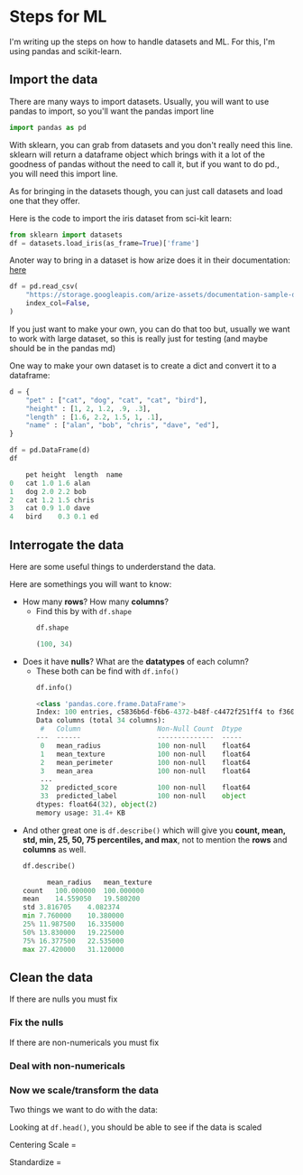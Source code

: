 # Steps for ML
I'm writing up the steps on how to handle datasets and ML.  For this, I'm using pandas and scikit-learn.

## Import the data
There are many ways to import datasets. Usually, you will want to use pandas to import, so you'll want the pandas import line
```python
import pandas as pd
```

With sklearn, you can grab from datasets and you don't really need this line.  sklearn will return a dataframe object which brings with it a lot of the goodness of pandas without the need to call it, but if you want to do pd.<anything>, you will need this import line.  

As for bringing in the datasets though, you can just call datasets and load one that they offer.  

Here is the code to import the iris dataset from sci-kit learn:

```python
from sklearn import datasets
df = datasets.load_iris(as_frame=True)['frame']
```

Anoter way to bring in a dataset is how arize does it in their documentation:
[here](https://colab.research.google.com/github/Arize-ai/tutorials_python/blob/main/Arize_Tutorials/Data_Ingestion/Binary_Classification/binary_classification_metrics_only_batch_ingestion_tutorial.ipynb)

```python
df = pd.read_csv(
    "https://storage.googleapis.com/arize-assets/documentation-sample-data/data-ingestion/binary-classification-assets/binary_classification_data.csv?raw=true",
    index_col=False,
)
```

If you just want to make your own, you can do that too but, usually we want to work with large dataset, so this is really just for testing (and maybe should be in the pandas md)

One way to make your own dataset is to create a dict and convert it to a dataframe:
```python
d = {
    "pet" : ["cat", "dog", "cat", "cat", "bird"],
    "height" : [1, 2, 1.2, .9, .3],
    "length" : [1.6, 2.2, 1.5, 1, .1],
    "name" : ["alan", "bob", "chris", "dave", "ed"],
}

df = pd.DataFrame(d)
df

	pet	height	length	name
0	cat	1.0	1.6	alan
1	dog	2.0	2.2	bob
2	cat	1.2	1.5	chris
3	cat	0.9	1.0	dave
4	bird	0.3	0.1	ed
```
## Interrogate the data

Here are some useful things to underderstand the data.

Here are somethings you will want to know:
- How many **rows**? How many **columns**?
  - Find this by with `df.shape`
    ```python
    df.shape
    
    (100, 34)
    ```
- Does it have **nulls**? What are the **datatypes** of each column?
  - These both can be find with `df.info()`
    ```python
    df.info()
    
    <class 'pandas.core.frame.DataFrame'>
    Index: 100 entries, c5836b6d-f6b6-4372-b48f-c4472f251ff4 to f3601833-86d1-4a32-9c8b-76b1d6bdc98b
    Data columns (total 34 columns):
     #   Column                   Non-Null Count  Dtype  
    ---  ------                   --------------  -----  
     0   mean_radius              100 non-null    float64
     1   mean_texture             100 non-null    float64
     2   mean_perimeter           100 non-null    float64
     3   mean_area                100 non-null    float64
     ...
     32  predicted_score          100 non-null    float64
     33  predicted_label          100 non-null    object 
    dtypes: float64(32), object(2)
    memory usage: 31.4+ KB
    ```
- And other great one is `df.describe()` which will give you **count, mean, std, min, 25, 50, 75 percentiles, and max**, not to mention the **rows** and **columns** as well.
    ```python
    df.describe()
    
          mean_radius	mean_texture
    count	100.000000	100.000000
    mean	14.559050	19.580200
    std	3.816705	4.082374
    min	7.760000	10.380000
    25%	11.987500	16.335000
    50%	13.830000	19.225000
    75%	16.377500	22.535000
    max	27.420000	31.120000
    ```
## Clean the data
If there are nulls you must fix
### Fix the nulls

If there are non-numericals you must fix
### Deal with non-numericals

### Now we scale/transform the data

Two things we want to do with the data: 

Looking at `df.head()`, you should be able to see if the data is scaled 

Centering
Scale = 

Standardize = 

